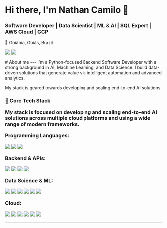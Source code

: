 # Hi there, I'm Nathan Camilo 👋
### Software Developer | Data Scientist | ML & AI | SQL Expert | AWS Cloud | GCP
📍 Goiânia, Goiás, Brazil
<p align="left">
  <a href="https://www.linkedin.com/in/nathan-camilo-bueno-454936184" target="_blank"><img src="https://img.shields.io/badge/LinkedIn-0077B5?style=for-the-badge&logo=linkedin&logoColor=white" /></a>
  <a href="mailto:nathancamilo145@gmail.com"><img src="https://img.shields.io/badge/Email-D14836?style=for-the-badge&logo=gmail&logoColor=white" /></a>
</p>
# About me
---
I'm a Python-focused Backend Software Developer with a strong background in AI, Machine Learning, and Data Science. I build data-driven solutions that generate value via intelligent automation and advanced analytics.

My stack is geared towards developing and scaling end-to-end AI solutions.
<div align="left">
  <h3> 🚀 Core Tech Stack
  <p>My stack is focused on developing and scaling end-to-end AI solutions across multiple cloud platforms and using a wide range of modern frameworks.</p>
  
  <strong>Programming Languages:</strong>
  <p>
    <img src="https://img.shields.io/badge/Python-3776AB?style=for-the-badge&logo=python&logoColor=white" />
    <img src="https://img.shields.io/badge/C%2B%2B-00599C?style=for-the-badge&logo=c%2B%2B&logoColor=white" />
    <img src="https://img.shields.io/badge/SQL-025E8C?style=for-the-badge&logo=postgresql&logoColor=white" />
  </p>
  
  <strong>Backend & APIs:</strong>
  <p>
    <img src="https://img.shields.io/badge/FastAPI-009688?style=for-the-badge&logo=fastapi&logoColor=white" />
    <img src="https://img.shields.io/badge/Flask-000000?style=for-the-badge&logo=flask&logoColor=white" />
    <img src="https://img.shields.io/badge/Docker-2496ED?style=for-the-badge&logo=docker&logoColor=white" />
    <img src="https://img.shields.io/badge/OpenAI-412991?style=for-the-badge&logo=openai&logoColor=white" />
  </p>
  
  <strong>Data Science & ML:</strong>
  <p>
    <img src="https://img.shields.io/badge/Pandas-150458?style=for-the-badge&logo=pandas&logoColor=white" />
    <img src="https://img.shields.io/badge/NumPy-013243?style=for-the-badge&logo=numpy&logoColor=white" />
    <img src="https://img.shields.io/badge/PyTorch-EE4C2C?style=for-the-badge&logo=pytorch&logoColor=white" />
    <img src="https://img.shields.io/badge/LangChain-00865D?style=for-the-badge" />
    <img src="https://img.shields.io/badge/LangGraph-f26522?style=for-the-badge" />
    <img src="https://img.shields.io/badge/Artificial%20Intelligence-5c5c5c?style=for-the-badge" />
  </p>
  
  <strong>Cloud:</strong>
  <p>
    <img src="https://img.shields.io/badge/AWS-232F3E?style=for-the-badge&logo=amazon-aws&logoColor=white" />
    <img src="https://img.shields.io/badge/Google_Cloud-4285F4?style=for-the-badge&logo=google-cloud&logoColor=white" />
    <img src="https://img.shields.io/badge/Serverless-FD5750?style=for-the-badge&logo=serverless&logoColor=white" />
    <img src="https://img.shields.io/badge/Amazon_SageMaker-FF9900?style=for-the-badge&logo=amazon-sagemaker&logoColor=white" />
    <img src="https://img.shields.io/badge/Amazon_EC2-FF9900?style=for-the-badge&logo=amazon-ec2&logoColor=white" />
    <img src="https://img.shields.io/badge/AWS_Lambda-FF9900?style=for-the-badge&logo=aws-lambda&logoColor=white" />
  </p>
</div>

---

